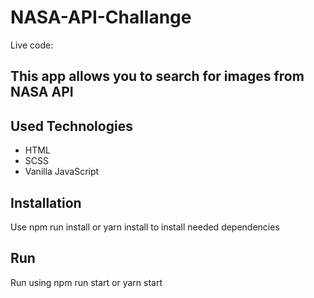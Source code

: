 # NASA-API-Challange
Live code: 

## This app allows you to search for images from NASA API

## Used Technologies
- HTML
- SCSS
- Vanilla JavaScript

## Installation
Use npm run install or yarn install to install needed dependencies

## Run
Run using npm run start or yarn start
